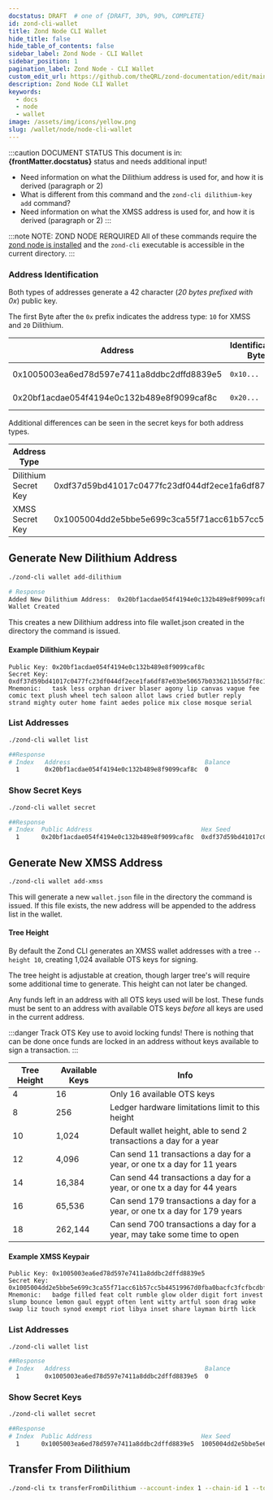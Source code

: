 ```yaml
---
docstatus: DRAFT  # one of {DRAFT, 30%, 90%, COMPLETE}
id: zond-cli-wallet
title: Zond Node CLI Wallet
hide_title: false
hide_table_of_contents: false
sidebar_label: Zond Node - CLI Wallet
sidebar_position: 1
pagination_label: Zond Node - CLI Wallet
custom_edit_url: https://github.com/theQRL/zond-documentation/edit/main/docs/Wallet/node/zond-cli-wallet.md
description: Zond Node CLI Wallet
keywords:
  - docs
  - node
  - wallet
image: /assets/img/icons/yellow.png
slug: /wallet/node/node-cli-wallet
---
```


:::caution DOCUMENT STATUS 
<span>This document is in: <b>{frontMatter.docstatus}</b> status and needs additional input!</span>

- Need information on what the Dilithium address is used for, and how it is derived (paragraph or 2)
- What is different from this command and the `zond-cli dilithium-key add` command?
- Need information on what the XMSS address is used for, and how it is derived (paragraph or 2)
:::


:::note NOTE: ZOND NODE RERQUIRED
All of these commands require the [zond node is installed](/node/node-installation) and the `zond-cli` executable is accessible in the current directory.
:::

### Address Identification

Both types of addresses generate a 42 character (*20 bytes prefixed with 0x*) public key. 

The first Byte after the `0x` prefix indicates the address type: `10` for XMSS and `20` Dilithium.

| Address | Identification Byte | Type  |
|--|--|--|
| 0x1005003ea6ed78d597e7411a8ddbc2dffd8839e5| `0x10...` | XMSS Address |
| 0x20bf1acdae054f4194e0c132b489e8f9099caf8c| `0x20...` | Dilithium Address |

Additional differences can be seen in the secret keys for both address types.

|  Address Type | Secret Key  |
|---- |---|
| Dilithium Secret Key | 0xdf37d59bd41017c0477fc23df044df2ece1fa6df87e03be50657b0336211b55d7f8c19c66b44bf033a798da2c3901c38 |
| XMSS Secret Key | 0x1005004dd2e5bbe5e699c3ca55f71acc61b57cc5b44519967d0fba0bacfc3fcfbcdbf806e7edd44a5b837e570ec517b41747e7 |

## Generate New Dilithium Address

```bash
./zond-cli wallet add-dilithium

# Response
Added New Dilithium Address:  0x20bf1acdae054f4194e0c132b489e8f9099caf8c
Wallet Created
```

This creates a new Dilithium address into file wallet.json created in the directory the command is issued.

#### Example Dilithium Keypair

```
Public Key: 0x20bf1acdae054f4194e0c132b489e8f9099caf8c
Secret Key: 0xdf37d59bd41017c0477fc23df044df2ece1fa6df87e03be50657b0336211b55d7f8c19c66b44bf033a798da2c3901c38`
Mnemonic:   task less orphan driver blaser agony lip canvas vague fee comic text plush wheel tech saloon allot laws cried butler reply strand mighty outer home faint aedes police mix close mosque serial
```

### List Addresses

```bash
./zond-cli wallet list

##Response
# Index   Address                                     Balance
  1       0x20bf1acdae054f4194e0c132b489e8f9099caf8c  0
```

### Show Secret Keys


```bash
./zond-cli wallet secret

##Response
# Index  Public Address                              Hex Seed                                                                                            Mnemonic 
  1      0x20bf1acdae054f4194e0c132b489e8f9099caf8c  0xdf37d59bd41017c0477fc23df044df2ece1fa6df87e03be50657b0336211b55d7f8c19c66b44bf033a798da2c3901c38  task less orphan driver blaser agony lip canvas vague fee comic text plush wheel tech saloon allot laws cried butler reply strand mighty outer home faint aedes police mix close mosque serial
```


## Generate New XMSS Address

```bash
./zond-cli wallet add-xmss
```
This will generate a new `wallet.json` file in the directory the command is issued. If this file exists, the new address will be appended to the address list in the wallet.

#### Tree Height

By default the Zond CLI generates an XMSS wallet addresses with a tree `--height 10`, creating 1,024 available OTS keys for signing. 

The tree height is adjustable at creation, though larger tree's will require some additional time to generate. This height can not later be changed.

Any funds left in an address with all OTS keys used will be lost. These funds must be sent to an address with available OTS keys *before* all keys are used in the current address.

:::danger Track OTS Key use to avoid locking funds!
There is nothing that can be done once funds are locked in an address without keys available to sign a transaction.
:::

| Tree Height | Available Keys | Info |
|--- | --- |--- |
| 4  | 16  | Only 16 available OTS keys |
| 8  | 256 | Ledger hardware limitations limit to this height |
| 10 | 1,024 | Default wallet height, able to send 2 transactions a day for a year |
| 12 | 4,096 | Can send 11 transactions a day for a year, or one tx a day for 11 years |
| 14 | 16,384 | Can send 44 transactions a day for a year, or one tx a day for 44 years | |
| 16 | 65,536 | Can send 179 transactions a day for a year, or one tx a day for 179 years | |
| 18 | 262,144 | Can send 700 transactions a day for a year, may take some time to open |

#### Example XMSS Keypair

```
Public Key: 0x1005003ea6ed78d597e7411a8ddbc2dffd8839e5
Secret Key: 0x1005004dd2e5bbe5e699c3ca55f71acc61b57cc5b44519967d0fba0bacfc3fcfbcdbf806e7edd44a5b837e570ec517b41747e7`
Mnemonic:   badge filled feat colt rumble glow older digit fort invest slump bounce lemon gaul egypt often lent witty artful soon drag woke swap liz touch synod exempt riot libya inset share layman birth lick
```

### List Addresses


```bash
./zond-cli wallet list

##Response
# Index   Address                                     Balance
  1       0x1005003ea6ed78d597e7411a8ddbc2dffd8839e5  0
````

### Show Secret Keys


```bash
./zond-cli wallet secret

##Response
# Index  Public Address                              Hex Seed                                                                                            Mnemonic 
  1      0x1005003ea6ed78d597e7411a8ddbc2dffd8839e5  1005004dd2e5bbe5e699c3ca55f71acc61b57cc5b44519967d0fba0bacfc3fcfbcdbf806e7edd44a5b837e570ec517b41747e7badge filled feat colt rumble glow older digit fort invest slump bounce lemon gaul egypt often lent witty artful soon drag woke swap liz touch synod exempt riot libya inset share layman birth lick
```


## Transfer From Dilithium

```bash
./zond-cli tx transferFromDilithium --account-index 1 --chain-id 1 --to "0x202d32684da044f95790081d3b7faa67c52dd538" --nonce 1 --amount 1000 --gas 1 --gas-price 1 --wallet-file wallet.json --broadcast
``` 